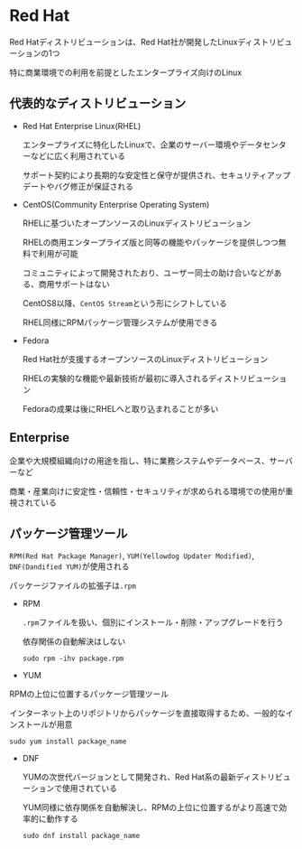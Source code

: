 # Red Hat
Red Hatディストリビューションは、Red Hat社が開発したLinuxディストリビューションの1つ

特に商業環境での利用を前提としたエンタープライズ向けのLinux

## 代表的なディストリビューション

- Red Hat Enterprise Linux(RHEL)

  エンタープライズに特化したLinuxで、企業のサーバー環境やデータセンターなどに広く利用されている

  サポート契約により長期的な安定性と保守が提供され、セキュリティアップデートやバグ修正が保証される

- CentOS(Community Enterprise Operating System)

  RHELに基づいたオープンソースのLinuxディストリビューション

  RHELの商用エンタープライズ版と同等の機能やパッケージを提供しつつ無料で利用が可能

  コミュニティによって開発されたおり、ユーザー同士の助け合いなどがある、商用サポートはない

  CentOS8以降、`CentOS Stream`という形にシフトしている

  RHEL同様にRPMパッケージ管理システムが使用できる

- Fedora

  Red Hat社が支援するオープンソースのLinuxディストリビューション

  RHELの実験的な機能や最新技術が最初に導入されるディストリビューション

  Fedoraの成果は後にRHELへと取り込まれることが多い

## Enterprise
企業や大規模組織向けの用途を指し、特に業務システムやデータベース、サーバーなど

商業・産業向けに安定性・信頼性・セキュリティが求められる環境での使用が重視されている

## パッケージ管理ツール
`RPM(Red Hat Package Manager)`, `YUM(Yellowdog Updater Modified)`, `DNF(Dandified YUM)`が使用される

パッケージファイルの拡張子は`.rpm`

- RPM

  `.rpm`ファイルを扱い、個別にインストール・削除・アップグレードを行う

  依存関係の自動解決はしない

  `sudo rpm -ihv package.rpm`

-  YUM

  RPMの上位に位置するパッケージ管理ツール

  インターネット上のリポジトリからパッケージを直接取得するため、一般的なインストールが用意

  `sudo yum install package_name`

- DNF

  YUMの次世代バージョンとして開発され、Red Hat系の最新ディストリビューションで使用されている

  YUM同様に依存関係を自動解決し、RPMの上位に位置するがより高速で効率的に動作する

  `sudo dnf install package_name`


